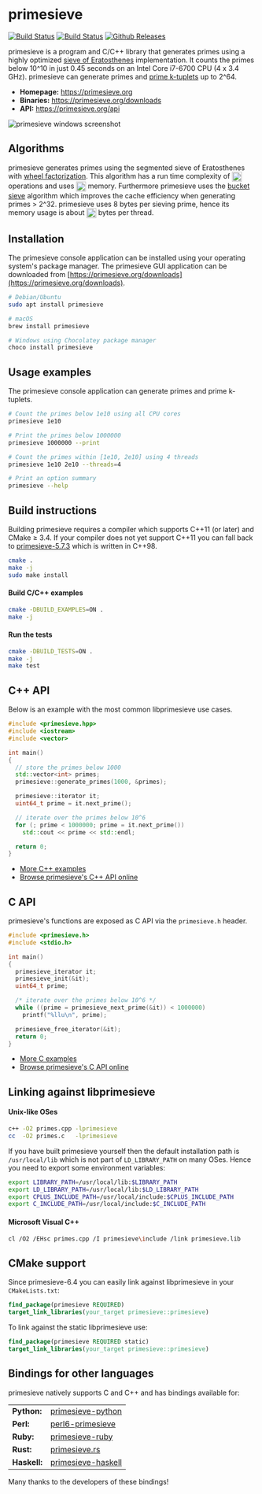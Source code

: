 # primesieve

[![Build Status](https://travis-ci.org/kimwalisch/primesieve.svg)](https://travis-ci.org/kimwalisch/primesieve)
[![Build Status](https://ci.appveyor.com/api/projects/status/github/kimwalisch/primesieve?branch=master&svg=true)](https://ci.appveyor.com/project/kimwalisch/primesieve)
[![Github Releases](https://img.shields.io/github/release/kimwalisch/primesieve.svg)](https://github.com/kimwalisch/primesieve/releases)

primesieve is a program and C/C++ library that generates primes using a highly optimized
[sieve of Eratosthenes](https://en.wikipedia.org/wiki/Sieve_of_Eratosthenes)
implementation. It counts the primes below 10^10 in just 0.45 seconds on an
Intel Core i7-6700 CPU (4 x 3.4 GHz). primesieve can generate primes and
[prime k-tuplets](https://en.wikipedia.org/wiki/Prime_k-tuple) up to 2^64.

* **Homepage:** https://primesieve.org
* **Binaries:** https://primesieve.org/downloads
* **API:** https://primesieve.org/api

![primesieve windows screenshot](https://github.com/kimwalisch/primesieve/blob/gh-pages/screenshots/primesieve_win10.png)

## Algorithms

primesieve generates primes using the segmented sieve of Eratosthenes with
[wheel factorization](https://en.wikipedia.org/wiki/Wheel_factorization).
This algorithm has a run time complexity of
<img src="https://primesieve.org/images/Onloglogn.svg" height="20" align="absmiddle"/>
operations and uses
<img src="https://primesieve.org/images/Osqrtn.svg" height="20" align="absmiddle"/>
memory. Furthermore primesieve uses the
[bucket sieve](http://sweet.ua.pt/tos/software/prime_sieve.html)
algorithm which improves the cache efficiency when generating primes > 2^32.
primesieve uses 8 bytes per sieving prime, hence its memory usage is about
<img src="http://primesieve.org/images/primesieve_memory_usage.svg" height="20" align="absmiddle"/>
bytes per thread.

## Installation

The primesieve console application can be installed using your operating
system's package manager. The primesieve GUI application can be downloaded from
[https://primesieve.org/downloads](https://primesieve.org/downloads).

```sh
# Debian/Ubuntu
sudo apt install primesieve

# macOS
brew install primesieve

# Windows using Chocolatey package manager
choco install primesieve
```

## Usage examples

The primesieve console application can generate primes and prime k-tuplets.

```sh
# Count the primes below 1e10 using all CPU cores
primesieve 1e10

# Print the primes below 1000000
primesieve 1000000 --print

# Count the primes within [1e10, 2e10] using 4 threads
primesieve 1e10 2e10 --threads=4

# Print an option summary
primesieve --help
```

## Build instructions

Building primesieve requires a compiler which supports C++11 (or later)
and CMake ≥ 3.4. If your compiler does not yet support C++11 you can fall back 
to [primesieve-5.7.3](https://github.com/kimwalisch/primesieve/tree/v5.7.3)
which is written in C++98.

```sh
cmake .
make -j
sudo make install
```

#### Build C/C++ examples

```sh
cmake -DBUILD_EXAMPLES=ON .
make -j
```

#### Run the tests

```sh
cmake -DBUILD_TESTS=ON .
make -j
make test
```

## C++ API

Below is an example with the most common libprimesieve use cases.

```C++
#include <primesieve.hpp>
#include <iostream>
#include <vector>

int main()
{
  // store the primes below 1000
  std::vector<int> primes;
  primesieve::generate_primes(1000, &primes);

  primesieve::iterator it;
  uint64_t prime = it.next_prime();

  // iterate over the primes below 10^6
  for (; prime < 1000000; prime = it.next_prime())
    std::cout << prime << std::endl;

  return 0;
}
```

* [More C++ examples](examples/cpp)
* [Browse primesieve's C++ API online](https://primesieve.org/api/primesieve_8hpp.html)

## C API

primesieve's functions are exposed as C API via the ```primesieve.h``` header.

```C
#include <primesieve.h>
#include <stdio.h>

int main()
{
  primesieve_iterator it;
  primesieve_init(&it);
  uint64_t prime;

  /* iterate over the primes below 10^6 */
  while ((prime = primesieve_next_prime(&it)) < 1000000)
    printf("%llu\n", prime);

  primesieve_free_iterator(&it);
  return 0;
}
```

* [More C examples](examples/c)
* [Browse primesieve's C API online](https://primesieve.org/api/primesieve_8h.html)

## Linking against libprimesieve

#### Unix-like OSes

```sh
c++ -O2 primes.cpp -lprimesieve
cc  -O2 primes.c   -lprimesieve
```

If you have built primesieve yourself then the default installation path is 
```/usr/local/lib``` which is not part of ```LD_LIBRARY_PATH``` on many OSes.
Hence you need to export some environment variables:

```sh
export LIBRARY_PATH=/usr/local/lib:$LIBRARY_PATH
export LD_LIBRARY_PATH=/usr/local/lib:$LD_LIBRARY_PATH
export CPLUS_INCLUDE_PATH=/usr/local/include:$CPLUS_INCLUDE_PATH
export C_INCLUDE_PATH=/usr/local/include:$C_INCLUDE_PATH
```

#### Microsoft Visual C++

```sh
cl /O2 /EHsc primes.cpp /I primesieve\include /link primesieve.lib
```

## CMake support

Since primesieve-6.4 you can easily link against libprimesieve in your
```CMakeLists.txt```:

```CMake
find_package(primesieve REQUIRED)
target_link_libraries(your_target primesieve::primesieve)
```

To link against the static libprimesieve use:

```CMake
find_package(primesieve REQUIRED static)
target_link_libraries(your_target primesieve::primesieve)
```

## Bindings for other languages

primesieve natively supports C and C++ and has bindings available for:

<table>
    <tr>
        <td><b>Python:</b></td>
        <td><a href="https://github.com/hickford/primesieve-python">primesieve-python</a></td>
    </tr>
    <tr>
        <td><b>Perl:</b></td>
        <td><a href="https://github.com/CurtTilmes/perl6-primesieve">perl6-primesieve</a></td>
    </tr>
    <tr>
        <td><b>Ruby:</b></td>
        <td><a href="https://github.com/robertjlooby/primesieve-ruby">primesieve-ruby</a></td>
    </tr>
    <tr>
        <td><b>Rust:</b></td>
        <td><a href="https://github.com/pthariensflame/primesieve.rs">primesieve.rs</a></td>
    </tr>
    <tr>
        <td><b>Haskell:</b></td>
        <td><a href="https://hackage.haskell.org/package/primesieve">primesieve-haskell</a></td>
    </tr>
</table>

Many thanks to the developers of these bindings!

